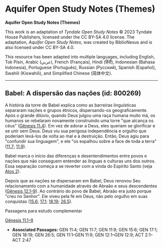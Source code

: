 # Aquifer Open Study Notes (Themes)

**Aquifer Open Study Notes (Themes)**

This work is an adaptation of *Tyndale Open Study Notes* © 2023 Tyndale House Publishers, licensed under the CC BY\-SA 4\.0 license. The adaptation, *Aquifer Open Study Notes*, was created by BiblioNexus and is also licensed under CC BY\-SA 4\.0\.

This resource has been adapted into multiple languages, including English, Tok Pisin, Arabic (عربي), French (Français), Hindi (हिंदी), Indonesian (Bahasa Indonesia), Portuguese (Português), Russian (Русский), Spanish (Español), Swahili (Kiswahili), and Simplified Chinese (简体中文).



--------------------------------

## Babel: A dispersão das nações (id: 800269)

A história da torre de Babel explica como as barreiras linguísticas separaram nações e grupos étnicos, dispersando\-os geograficamente. Após o grande dilúvio, quando Deus julgou uma raça humana muito má, os humanos se rebelaram novamente construindo uma torre "que alcança os céus" ([Gênesis 11\.4](https://ref.ly/Gen11:4)). Em vez de adorar a Deus, eles queriam se glorificar e se unir sem Deus. Deus viu sua perigosa independência e orgulho que poderiam levá\-los de volta ao mal e à destruição. Então, Deus agiu para "confundir sua linguagem", e ele "os espalhou sobre a face de toda a terra" ([11\.7;](https://ref.ly/Gen11:7) [11\.9](https://ref.ly/Gen11:9)).

Babel marca o início das diferenças e desentendimentos entre povos e nações que não conseguem entender as línguas e culturas uns dos outros. Essa separação começa a se reverter com a vinda do Espírito Santo (veja [Atos 2](https://ref.ly/Acts2:1-Acts2:47)).

Depois que as nações se dispersaram em Babel, Deus renovou Seu relacionamento com a humanidade através de Abraão e seus descendentes ([Gênesis 12\.1–9](https://ref.ly/Gen12:1-Gen12:9)). Ao contrário do povo de Babel, Abraão era justo porque "creu no Senhor". Ele viveu pela fé em Deus, não pelo orgulho em suas conquistas ([15\.6](https://ref.ly/Gen15:6); [17\.1](https://ref.ly/Gen17:1); [18\.19](https://ref.ly/Gen18:19); [26\.5](https://ref.ly/Gen26:5)).

Passagens para estudo complementar

[Gênesis 11\.1–9](https://ref.ly/Gen11:1-Gen11:9)

* **Associated Passages:** GEN 11:4; GEN 11:7; GEN 11:9; GEN 15:6; GEN 17:1; GEN 18:19; GEN 26:5; GEN 11:1–GEN 11:9; GEN 12:1–GEN 12:9; ACT 2:1–ACT 2:47

